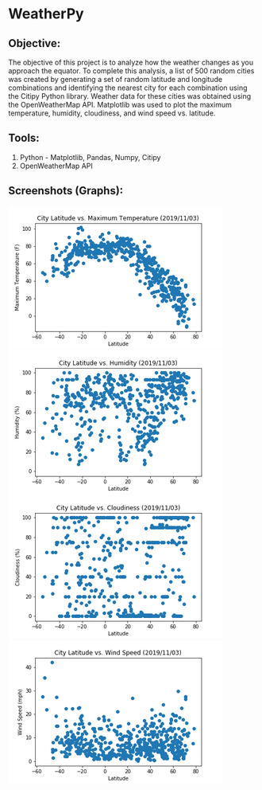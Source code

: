 # WeatherPy

## **Objective:**
The objective of this project is to analyze how the weather changes as you approach the equator. To complete this analysis, a list of 500 random cities was created by generating a set of random latitude and longitude combinations and identifying the nearest city for each combination using the Citipy Python library. Weather data for these cities was obtained using the OpenWeatherMap API. Matplotlib was used to plot the maximum temperature, humidity, cloudiness, and wind speed vs. latitude. 

## **Tools:**
1. Python -  Matplotlib, Pandas, Numpy, Citipy
2. OpenWeatherMap API

## **Screenshots (Graphs):**
![graph1.png](images/graph1_max_temp.png)
![graph2.png](images/graph2_humidity.png)
![graph3.png](images/graph3_cloudiness.png)
![graph4.png](images/graph4_wind_speed.png)
